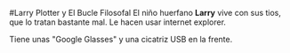 #Larry Plotter y El Bucle Filosofal
El niño huerfano **Larry** vive con sus tios, que lo tratan bastante mal. Le hacen usar internet explorer.

Tiene unas "Google Glasses" y una cicatriz USB en la frente.
